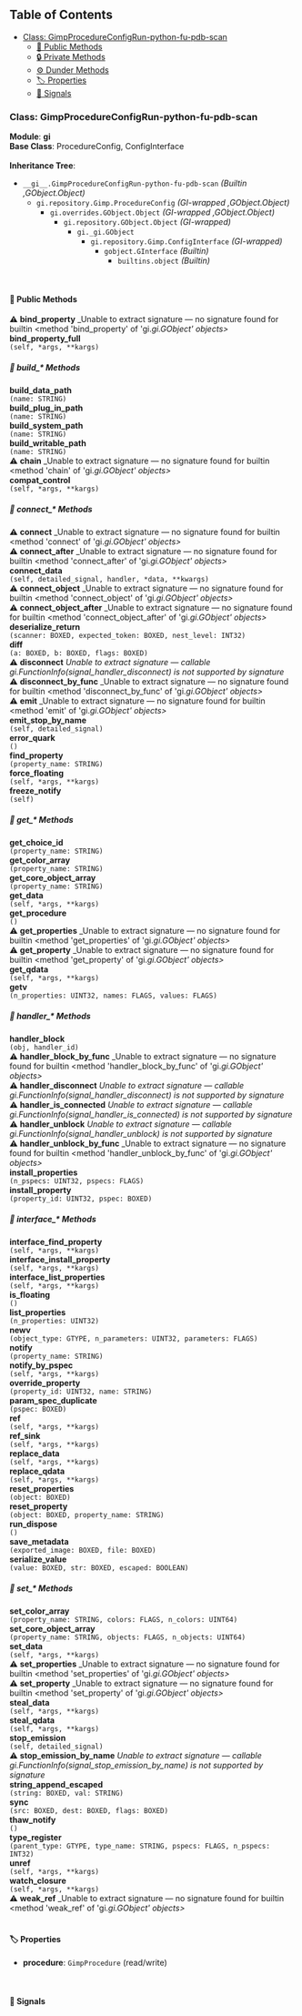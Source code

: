 ## Table of Contents
- [Class: GimpProcedureConfigRun-python-fu-pdb-scan](#class-gimpprocedureconfigrun-python-fu-pdb-scan)
  - [🔹 Public Methods](#-public-methods)
  - [🔒 Private Methods](#-private-methods)
  - [⚙️ Dunder Methods](#️-dunder-methods)
  - [🏷️ Properties](#-properties)
  - [📣 Signals](#-signals)

### Class: GimpProcedureConfigRun-python-fu-pdb-scan
**Module**: __gi__  
**Base Class**: ProcedureConfig, ConfigInterface<br><br>
**Inheritance Tree**:
- `__gi__.GimpProcedureConfigRun-python-fu-pdb-scan` *(Builtin ,GObject.Object)*
  - `gi.repository.Gimp.ProcedureConfig` *(GI-wrapped ,GObject.Object)*
    - `gi.overrides.GObject.Object` *(GI-wrapped ,GObject.Object)*
      - `gi.repository.GObject.Object` *(GI-wrapped)*
        - `gi._gi.GObject`
          - `gi.repository.Gimp.ConfigInterface` *(GI-wrapped)*
            - `gobject.GInterface` *(Builtin)*
              - `builtins.object` *(Builtin)*
<br>


<a name="public-methods"></a>
#### 🔹 Public Methods


⚠️ **bind_property**
_Unable to extract signature — no signature found for builtin <method 'bind_property' of 'gi._gi.GObject' objects>_<br>
**bind_property_full**  
`(self, *args, **kargs)`<br>
##### 🔧 build_* Methods
**build_data_path**  
`(name: STRING)`<br>
**build_plug_in_path**  
`(name: STRING)`<br>
**build_system_path**  
`(name: STRING)`<br>
**build_writable_path**  
`(name: STRING)`<br>
⚠️ **chain**
_Unable to extract signature — no signature found for builtin <method 'chain' of 'gi._gi.GObject' objects>_<br>
**compat_control**  
`(self, *args, **kargs)`<br>
##### 🔧 connect_* Methods
⚠️ **connect**
_Unable to extract signature — no signature found for builtin <method 'connect' of 'gi._gi.GObject' objects>_<br>
⚠️ **connect_after**
_Unable to extract signature — no signature found for builtin <method 'connect_after' of 'gi._gi.GObject' objects>_<br>
**connect_data**  
`(self, detailed_signal, handler, *data, **kwargs)`<br>
⚠️ **connect_object**
_Unable to extract signature — no signature found for builtin <method 'connect_object' of 'gi._gi.GObject' objects>_<br>
⚠️ **connect_object_after**
_Unable to extract signature — no signature found for builtin <method 'connect_object_after' of 'gi._gi.GObject' objects>_<br>
**deserialize_return**  
`(scanner: BOXED, expected_token: BOXED, nest_level: INT32)`<br>
**diff**  
`(a: BOXED, b: BOXED, flags: BOXED)`<br>
⚠️ **disconnect**
_Unable to extract signature — callable gi.FunctionInfo(signal_handler_disconnect) is not supported by signature_<br>
⚠️ **disconnect_by_func**
_Unable to extract signature — no signature found for builtin <method 'disconnect_by_func' of 'gi._gi.GObject' objects>_<br>
⚠️ **emit**
_Unable to extract signature — no signature found for builtin <method 'emit' of 'gi._gi.GObject' objects>_<br>
**emit_stop_by_name**  
`(self, detailed_signal)`<br>
**error_quark**  
`()`<br>
**find_property**  
`(property_name: STRING)`<br>
**force_floating**  
`(self, *args, **kargs)`<br>
**freeze_notify**  
`(self)`<br>
##### 🔧 get_* Methods
**get_choice_id**  
`(property_name: STRING)`<br>
**get_color_array**  
`(property_name: STRING)`<br>
**get_core_object_array**  
`(property_name: STRING)`<br>
**get_data**  
`(self, *args, **kargs)`<br>
**get_procedure**  
`()`<br>
⚠️ **get_properties**
_Unable to extract signature — no signature found for builtin <method 'get_properties' of 'gi._gi.GObject' objects>_<br>
⚠️ **get_property**
_Unable to extract signature — no signature found for builtin <method 'get_property' of 'gi._gi.GObject' objects>_<br>
**get_qdata**  
`(self, *args, **kargs)`<br>
**getv**  
`(n_properties: UINT32, names: FLAGS, values: FLAGS)`<br>
##### 🔧 handler_* Methods
**handler_block**  
`(obj, handler_id)`<br>
⚠️ **handler_block_by_func**
_Unable to extract signature — no signature found for builtin <method 'handler_block_by_func' of 'gi._gi.GObject' objects>_<br>
⚠️ **handler_disconnect**
_Unable to extract signature — callable gi.FunctionInfo(signal_handler_disconnect) is not supported by signature_<br>
⚠️ **handler_is_connected**
_Unable to extract signature — callable gi.FunctionInfo(signal_handler_is_connected) is not supported by signature_<br>
⚠️ **handler_unblock**
_Unable to extract signature — callable gi.FunctionInfo(signal_handler_unblock) is not supported by signature_<br>
⚠️ **handler_unblock_by_func**
_Unable to extract signature — no signature found for builtin <method 'handler_unblock_by_func' of 'gi._gi.GObject' objects>_<br>
**install_properties**  
`(n_pspecs: UINT32, pspecs: FLAGS)`<br>
**install_property**  
`(property_id: UINT32, pspec: BOXED)`<br>
##### 🔧 interface_* Methods
**interface_find_property**  
`(self, *args, **kargs)`<br>
**interface_install_property**  
`(self, *args, **kargs)`<br>
**interface_list_properties**  
`(self, *args, **kargs)`<br>
**is_floating**  
`()`<br>
**list_properties**  
`(n_properties: UINT32)`<br>
**newv**  
`(object_type: GTYPE, n_parameters: UINT32, parameters: FLAGS)`<br>
**notify**  
`(property_name: STRING)`<br>
**notify_by_pspec**  
`(self, *args, **kargs)`<br>
**override_property**  
`(property_id: UINT32, name: STRING)`<br>
**param_spec_duplicate**  
`(pspec: BOXED)`<br>
**ref**  
`(self, *args, **kargs)`<br>
**ref_sink**  
`(self, *args, **kargs)`<br>
**replace_data**  
`(self, *args, **kargs)`<br>
**replace_qdata**  
`(self, *args, **kargs)`<br>
**reset_properties**  
`(object: BOXED)`<br>
**reset_property**  
`(object: BOXED, property_name: STRING)`<br>
**run_dispose**  
`()`<br>
**save_metadata**  
`(exported_image: BOXED, file: BOXED)`<br>
**serialize_value**  
`(value: BOXED, str: BOXED, escaped: BOOLEAN)`<br>
##### 🔧 set_* Methods
**set_color_array**  
`(property_name: STRING, colors: FLAGS, n_colors: UINT64)`<br>
**set_core_object_array**  
`(property_name: STRING, objects: FLAGS, n_objects: UINT64)`<br>
**set_data**  
`(self, *args, **kargs)`<br>
⚠️ **set_properties**
_Unable to extract signature — no signature found for builtin <method 'set_properties' of 'gi._gi.GObject' objects>_<br>
⚠️ **set_property**
_Unable to extract signature — no signature found for builtin <method 'set_property' of 'gi._gi.GObject' objects>_<br>
**steal_data**  
`(self, *args, **kargs)`<br>
**steal_qdata**  
`(self, *args, **kargs)`<br>
**stop_emission**  
`(self, detailed_signal)`<br>
⚠️ **stop_emission_by_name**
_Unable to extract signature — callable gi.FunctionInfo(signal_stop_emission_by_name) is not supported by signature_<br>
**string_append_escaped**  
`(string: BOXED, val: STRING)`<br>
**sync**  
`(src: BOXED, dest: BOXED, flags: BOXED)`<br>
**thaw_notify**  
`()`<br>
**type_register**  
`(parent_type: GTYPE, type_name: STRING, pspecs: FLAGS, n_pspecs: INT32)`<br>
**unref**  
`(self, *args, **kargs)`<br>
**watch_closure**  
`(self, *args, **kargs)`<br>
⚠️ **weak_ref**
_Unable to extract signature — no signature found for builtin <method 'weak_ref' of 'gi._gi.GObject' objects>_<br>
<br>


<a name="properties"></a>
#### 🏷️ Properties


- **procedure**: `GimpProcedure` (read/write)
<br>


<a name="signals"></a>
#### 📣 Signals


<br>